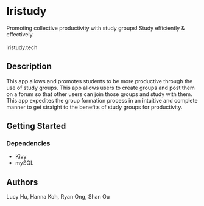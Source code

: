 # Iristudy

Promoting collective productivity with study groups! Study efficiently & effectively. \
\
iristudy.tech

## Description

This app allows and promotes students to be more productive through the use of study groups. This app allows users to create groups and post them on a forum so that other users can join those groups and study with them. This app expedites the group formation process in an intuitive and complete manner to get straight to the benefits of study groups for productivity.

## Getting Started

### Dependencies

* Kivy
* mySQL

## Authors

Lucy Hu, Hanna Koh, Ryan Ong, Shan Ou

